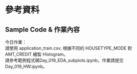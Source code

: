 # 參考資料
## Sample Code & 作業內容
今日作業：<br>
請使用 application_train.csv, 根據不同的 HOUSETYPE_MODE 對 AMT_CREDIT 繪製 Histogram。<br>
請參考範例程式碼Day_019_EDA_subplots.ipynb，作業請提交Day_019_HW.ipynb。
